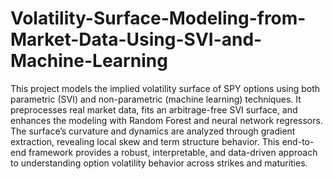 # Volatility-Surface-Modeling-from-Market-Data-Using-SVI-and-Machine-Learning
This project models the implied volatility surface of SPY options using both parametric (SVI) and non-parametric (machine learning) techniques. It preprocesses real market data, fits an arbitrage-free SVI surface, and enhances the modeling with Random Forest and neural network regressors. The surface’s curvature and dynamics are analyzed through gradient extraction, revealing local skew and term structure behavior. This end-to-end framework provides a robust, interpretable, and data-driven approach to understanding option volatility behavior across strikes and maturities.
